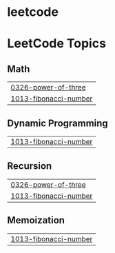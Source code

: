 # leetcode
<!---LeetCode Topics Start-->
# LeetCode Topics
## Math
|  |
| ------- |
| [0326-power-of-three](https://github.com/pavanipenugunuri-wq/leetcode/tree/master/0326-power-of-three) |
| [1013-fibonacci-number](https://github.com/pavanipenugunuri-wq/leetcode/tree/master/1013-fibonacci-number) |
## Dynamic Programming
|  |
| ------- |
| [1013-fibonacci-number](https://github.com/pavanipenugunuri-wq/leetcode/tree/master/1013-fibonacci-number) |
## Recursion
|  |
| ------- |
| [0326-power-of-three](https://github.com/pavanipenugunuri-wq/leetcode/tree/master/0326-power-of-three) |
| [1013-fibonacci-number](https://github.com/pavanipenugunuri-wq/leetcode/tree/master/1013-fibonacci-number) |
## Memoization
|  |
| ------- |
| [1013-fibonacci-number](https://github.com/pavanipenugunuri-wq/leetcode/tree/master/1013-fibonacci-number) |
<!---LeetCode Topics End-->